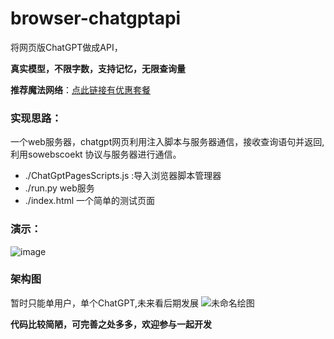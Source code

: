 # browser-chatgptapi

将网页版ChatGPT做成API，

**真实模型，不限字数，支持记忆，无限查询量**



**推荐魔法网络**：[点此链接有优惠套餐](https://xx025.github.io/a.html)


### 实现思路：
一个web服务器，chatgpt网页利用注入脚本与服务器通信，接收查询语句并返回,利用sowebscoekt 协议与服务器进行通信。






- ./ChatGptPagesScripts.js :导入浏览器脚本管理器
- ./run.py web服务
- ./index.html 一个简单的测试页面



### 演示：
![image](https://user-images.githubusercontent.com/71559822/220007238-2b040e5e-1be7-404e-9cc6-3605f862660d.png)



### 架构图

暂时只能单用户，单个ChatGPT,未来看后期发展
![未命名绘图](https://user-images.githubusercontent.com/71559822/220315748-b6bb2d29-0243-4ac8-aab4-0296424689cb.png)



**代码比较简陋，可完善之处多多，欢迎参与一起开发**
